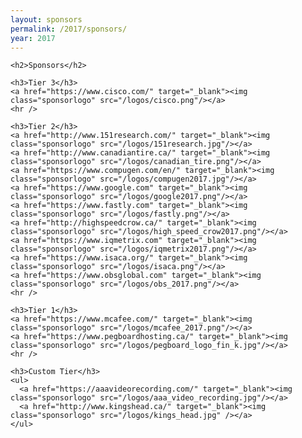 ```yaml
---
layout: sponsors
permalink: /2017/sponsors/
year: 2017
---
```


<div class="row marketing">
  <div class="col-lg-12">
    <style>
      img.sponsorlogo { max-height:200px; max-width:300px; display:inline-block; padding:20px; }
      a.sponsortext { font-size:30px; font-weight:bold; display:inline-block; padding:20px }
    </style>

    <h2>Sponsors</h2>

    <h3>Tier 3</h3>
    <a href="https://www.cisco.com/" target="_blank"><img class="sponsorlogo" src="/logos/cisco.png"/></a>
    <hr />

    <h3>Tier 2</h3>
    <a href="http://www.151research.com/" target="_blank"><img class="sponsorlogo" src="/logos/151research.jpg"/></a>
    <a href="http://www.canadiantire.ca/" target="_blank"><img class="sponsorlogo" src="/logos/canadian_tire.png"/></a>
    <a href="https://www.compugen.com/en/" target="_blank"><img class="sponsorlogo" src="/logos/compugen2017.jpg"/></a>
    <a href="https://www.google.com" target="_blank"><img class="sponsorlogo" src="/logos/google2017.png"/></a>
    <a href="https://www.fastly.com" target="_blank"><img class="sponsorlogo" src="/logos/fastly.png"/></a>
    <a href="http://highspeedcrow.ca/" target="_blank"><img class="sponsorlogo" src="/logos/high_speed_crow2017.png"/></a>
    <a href="https://www.iqmetrix.com" target="_blank"><img class="sponsorlogo" src="/logos/iqmetrix2017.png"/></a>
    <a href="https://www.isaca.org/" target="_blank"><img class="sponsorlogo" src="/logos/isaca.png"/></a>
    <a href="https://www.obsglobal.com" target="_blank"><img class="sponsorlogo" src="/logos/obs_2017.png"/></a>
    <hr />

    <h3>Tier 1</h3>
    <a href="https://www.mcafee.com/" target="_blank"><img class="sponsorlogo" src="/logos/mcafee_2017.png"/></a>
    <a href="https://www.pegboardhosting.ca/" target="_blank"><img class="sponsorlogo" src="/logos/pegboard_logo_fin_k.jpg"/></a>
    <hr />

    <h3>Custom Tier</h3>
    <ul>
      <a href="https://aaavideorecording.com/" target="_blank"><img class="sponsorlogo" src="/logos/aaa_video_recording.jpg"/></a>
      <a href="http://www.kingshead.ca/" target="_blank"><img class="sponsorlogo" src="/logos/kings_head.jpg" /></a>
    </ul>
  </div>
</div>
